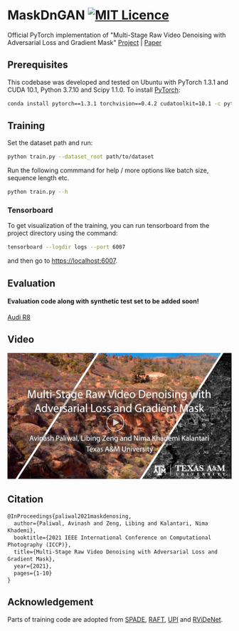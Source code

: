 # MaskDnGAN [![MIT Licence](https://badges.frapsoft.com/os/mit/mit.svg?v=103)](https://opensource.org/licenses/mit-license.php)
Official PyTorch implementation of "Multi-Stage Raw Video Denoising with Adversarial Loss and Gradient Mask" [Project](https://people.engr.tamu.edu/nimak/Papers/ICCP2021_denoising) | [Paper](https://arxiv.org/abs/2103.02861)  

## Prerequisites
This codebase was developed and tested on Ubuntu with PyTorch 1.3.1 and CUDA 10.1, Python 3.7.10 and Scipy 1.1.0. To install [PyTorch](https://pytorch.org/get-started/previous-versions/):

```bash
conda install pytorch==1.3.1 torchvision==0.4.2 cudatoolkit=10.1 -c pytorch
```

## Training
Set the dataset path and run:
```bash
python train.py --dataset_root path/to/dataset
```
Run the following commmand for help / more options like batch size, sequence length etc.
```bash
python train.py --h
```

### Tensorboard
To get visualization of the training, you can run tensorboard from the project directory using the command:
```bash
tensorboard --logdir logs --port 6007
```

and then go to [https://localhost:6007](https://localhost:6007).

## Evaluation
#### Evaluation code along with synthetic test set to be added soon!

[Audi R8](misc/inset.gif)

## Video
[![Audi R8](misc/video_shot.jpg)](https://www.youtube.com/watch?v=wY64fCseXZI)

## Citation
```
@InProceedings{paliwal2021maskdenosing,
  author={Paliwal, Avinash and Zeng, Libing and Kalantari, Nima Khademi},
  booktitle={2021 IEEE International Conference on Computational Photography (ICCP)}, 
  title={Multi-Stage Raw Video Denoising with Adversarial Loss and Gradient Mask}, 
  year={2021},
  pages={1-10}
}
```

## Acknowledgement
Parts of training code are adopted from [SPADE](https://github.com/NVlabs/SPADE), [RAFT](https://github.com/princeton-vl/RAFT), [UPI](https://github.com/timothybrooks/unprocessing) and [RViDeNet](https://github.com/cao-cong/RViDeNet).